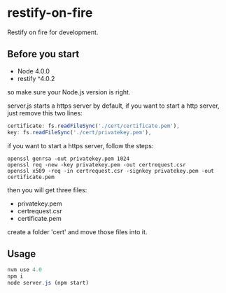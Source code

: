 # restify-on-fire
Restify on fire for development.

## Before you start
* Node 4.0.0  
* restify ^4.0.2  

so make sure your Node.js version is right.  

server.js starts a https server by default, if you want to start a http server, just remove this two lines:  
```js
certificate: fs.readFileSync('./cert/certificate.pem'),
key: fs.readFileSync('./cert/privatekey.pem'),
```

if you want to start a https server, follow the steps:  
```
openssl genrsa -out privatekey.pem 1024  
openssl req -new -key privatekey.pem -out certrequest.csr  
openssl x509 -req -in certrequest.csr -signkey privatekey.pem -out certificate.pem  
```
then you will get three files: 
* privatekey.pem
* certrequest.csr
* certificate.pem

create a folder 'cert' and move those files into it.

## Usage
```js
nvm use 4.0  
npm i  
node server.js (npm start)  
```
